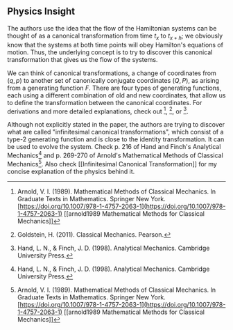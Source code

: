 ## Physics Insight
The authors use the idea that the flow of the Hamiltonian systems can be thought of as a canonical transformation from time $t_x$ to $t_{x+h}$; we obviously know that the systems at both time points will obey Hamilton's equations of motion. Thus, the underlying concept is to try to discover this canonical transformation that gives us the flow of the systems. 

We can think of canonical transformations, a change of coordinates from $(q, p)$ to another set of canonically conjugate coordinates $(Q, P)$, as arising from a generating function $F$. There are four types of generating functions, each using a different combination of old and new coordinates, that allow us to define the transformation between the canonical coordinates. For derivations and more detailed explanations, check out [^1], [^2], or [^3].

Although not explicitly stated in the paper, the authors are trying to discover what are called "infinitesimal canonical transformations", which consist of a type-2 generating function and is close to the identity transformation. It can be used to evolve the system. Check p. 216 of Hand and Finch's Analytical Mechanics[^3] and p. 269-270 of Arnold's Mathematical Methods of Classical Mechanics[^1]. Also check [[Infinitesimal Canonical Transformation]] for my concise explanation of the physics behind it.


[^1]:  Arnold, V. I. (1989). Mathematical Methods of Classical Mechanics. In Graduate Texts in Mathematics. Springer New York. [https://doi.org/10.1007/978-1-4757-2063-1](https://doi.org/10.1007/978-1-4757-2063-1) [[arnold1989 Mathematical Methods for Classical Mechanics]]

[^2]:  Goldstein, H. (2011). Classical Mechanics. Pearson.

[^3]:  Hand, L. N., & Finch, J. D. (1998). Analytical Mechanics. Cambridge University Press.